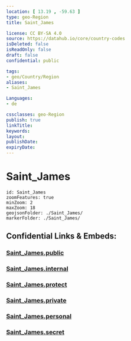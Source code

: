 ```yaml
---
location: [ 13.19 , -59.63 ] 
type: geo-Region
title: Saint_James

license: CC BY-SA 4.0
source: https://datahub.io/core/country-codes
isDeleted: false
isReadOnly: false
draft: false
confidential: public

tags:
- geo/Country/Region
aliases:
- Saint_James

Languages:
- de

cssclasses: geo-Region
publish: true
linkTitle: 
keywords: 
layout: 
publishDate: 
expiryDate: 
---
```


# Saint_James

```leaflet
id: Saint_James
zoomFeatures: true 
minZoom: 2 
maxZoom: 18
geojsonFolder: ./Saint_James/
markerFolder: ./Saint_James/
```


## Confidential Links & Embeds: 

### [Saint_James.public](/_public/\Earth\Continent\America~Caribbean\Barbados\Provinces~BarbadosSaint_James.public.md) 

### [Saint_James.internal](/_internal/\Earth\Continent\America~Caribbean\Barbados\Provinces~BarbadosSaint_James.internal.md) 

### [Saint_James.protect](/_protect/\Earth\Continent\America~Caribbean\Barbados\Provinces~BarbadosSaint_James.protect.md) 

### [Saint_James.private](/_private/\Earth\Continent\America~Caribbean\Barbados\Provinces~BarbadosSaint_James.private.md) 

### [Saint_James.personal](/_personal/\Earth\Continent\America~Caribbean\Barbados\Provinces~BarbadosSaint_James.personal.md) 

### [Saint_James.secret](/_secret/\Earth\Continent\America~Caribbean\Barbados\Provinces~BarbadosSaint_James.secret.md)

